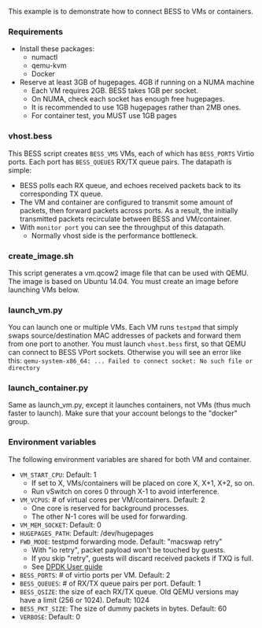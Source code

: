 <!--
SPDX-FileCopyrightText: 2016-2017, Nefeli Networks, Inc.
SPDX-FileCopyrightText: 2017, The Regents of the University of California.
SPDX-License-Identifier: BSD-3-Clause
-->

This example is to demonstrate how to connect BESS to VMs or containers.

### Requirements

* Install these packages:
  * numactl
  * qemu-kvm
  * Docker
* Reserve at least 3GB of hugepages. 4GB if running on a NUMA machine
  * Each VM requires 2GB. BESS takes 1GB per socket.
  * On NUMA, check each socket has enough free hugepages.
  * It is recommended to use 1GB hugepages rather than 2MB ones.
  * For container test, you MUST use 1GB pages


### vhost.bess

This BESS script creates `BESS_VMS` VMs, each of which has `BESS_PORTS` Virtio
ports. Each port has `BESS_QUEUES` RX/TX queue pairs. The datapath is simple:
* BESS polls each RX queue, and echoes received packets back to its
  corresponding TX queue.
* The VM and container are configured to transmit some amount of packets, then
  forward packets across ports. As a result, the initially transmitted packets
  recirculate between BESS and VM/container.
* With `monitor port` you can see the throughput of this datapath.
  * Normally vhost side is the performance bottleneck.


### create\_image.sh

This script generates a vm.qcow2 image file that can be used with QEMU.
The image is based on Ubuntu 14.04. You must create an image before launching
VMs below.


### launch\_vm.py

You can launch one or multiple VMs. Each VM runs `testpmd` that simply swaps
source/destination MAC addresses of packets and forward them from one port to
another. You must launch `vhost.bess` first, so that QEMU can connect to BESS
VPort sockets. Otherwise you will see an error like this:
`qemu-system-x86_64: ... Failed to connect socket: No such file or directory`


### launch\_container.py

Same as launch\_vm.py, except it launches containers, not VMs (thus much faster
to launch). Make sure that your account belongs to the "docker" group.


### Environment variables

The following environment variables are shared for both VM and container.
* `VM_START_CPU`: Default: 1
  * If set to X, VMs/containers will be placed on core X, X+1, X+2, so on.
  * Run vSwitch on cores 0 through X-1 to avoid interference.
* `VM_VCPUS`: # of virtual cores per VM/containers. Default: 2
  * One core is reserved for background processes.
  * The other N-1 cores will be used for forwarding.
* `VM_MEM_SOCKET`: Default: 0
* `HUGEPAGES_PATH`: Default: /dev/hugepages
* `FWD_MODE`: testpmd forwarding mode. Default: "macswap retry"
  * With "io retry", packet payload won't be touched by guests.
  * If you skip "retry", guests will discard received packets if TXQ is full.
  * See [DPDK User guide](http://dpdk.org/doc/guides/testpmd_app_ug/index.html)
* `BESS_PORTS`: # of virtio ports per VM. Default: 2
* `BESS_QUEUES`: # of RX/TX queue pairs per port. Default: 1
* `BESS_QSIZE`: the size of each RX/TX queue. Old QEMU versions may have a limit
    (256 or 1024). Default: 1024
* `BESS_PKT_SIZE`: The size of dummy packets in bytes. Default: 60
* `VERBOSE`: Default: 0
